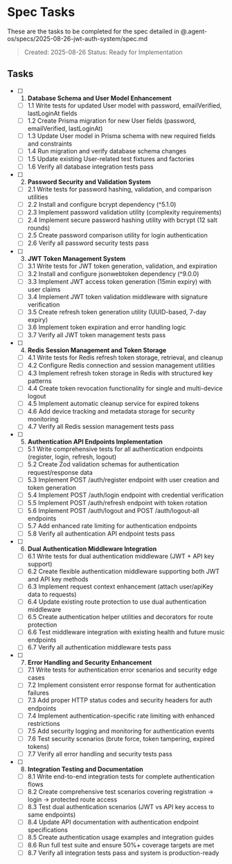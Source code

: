 # Spec Tasks

These are the tasks to be completed for the spec detailed in @.agent-os/specs/2025-08-26-jwt-auth-system/spec.md

> Created: 2025-08-26
> Status: Ready for Implementation

## Tasks

- [ ] 1. **Database Schema and User Model Enhancement**
  - [ ] 1.1 Write tests for updated User model with password, emailVerified, lastLoginAt fields
  - [ ] 1.2 Create Prisma migration for new User fields (password, emailVerified, lastLoginAt)
  - [ ] 1.3 Update User model in Prisma schema with new required fields and constraints
  - [ ] 1.4 Run migration and verify database schema changes
  - [ ] 1.5 Update existing User-related test fixtures and factories
  - [ ] 1.6 Verify all database integration tests pass

- [ ] 2. **Password Security and Validation System**
  - [ ] 2.1 Write tests for password hashing, validation, and comparison utilities
  - [ ] 2.2 Install and configure bcrypt dependency (^5.1.0)
  - [ ] 2.3 Implement password validation utility (complexity requirements)
  - [ ] 2.4 Implement secure password hashing utility with bcrypt (12 salt rounds)
  - [ ] 2.5 Create password comparison utility for login authentication
  - [ ] 2.6 Verify all password security tests pass

- [ ] 3. **JWT Token Management System**
  - [ ] 3.1 Write tests for JWT token generation, validation, and expiration
  - [ ] 3.2 Install and configure jsonwebtoken dependency (^9.0.0)
  - [ ] 3.3 Implement JWT access token generation (15min expiry) with user claims
  - [ ] 3.4 Implement JWT token validation middleware with signature verification
  - [ ] 3.5 Create refresh token generation utility (UUID-based, 7-day expiry)
  - [ ] 3.6 Implement token expiration and error handling logic
  - [ ] 3.7 Verify all JWT token management tests pass

- [ ] 4. **Redis Session Management and Token Storage**
  - [ ] 4.1 Write tests for Redis refresh token storage, retrieval, and cleanup
  - [ ] 4.2 Configure Redis connection and session management utilities
  - [ ] 4.3 Implement refresh token storage in Redis with structured key patterns
  - [ ] 4.4 Create token revocation functionality for single and multi-device logout
  - [ ] 4.5 Implement automatic cleanup service for expired tokens
  - [ ] 4.6 Add device tracking and metadata storage for security monitoring
  - [ ] 4.7 Verify all Redis session management tests pass

- [ ] 5. **Authentication API Endpoints Implementation**
  - [ ] 5.1 Write comprehensive tests for all authentication endpoints (register, login, refresh, logout)
  - [ ] 5.2 Create Zod validation schemas for authentication request/response data
  - [ ] 5.3 Implement POST /auth/register endpoint with user creation and token generation
  - [ ] 5.4 Implement POST /auth/login endpoint with credential verification
  - [ ] 5.5 Implement POST /auth/refresh endpoint with token rotation
  - [ ] 5.6 Implement POST /auth/logout and POST /auth/logout-all endpoints
  - [ ] 5.7 Add enhanced rate limiting for authentication endpoints
  - [ ] 5.8 Verify all authentication API endpoint tests pass

- [ ] 6. **Dual Authentication Middleware Integration**
  - [ ] 6.1 Write tests for dual authentication middleware (JWT + API key support)
  - [ ] 6.2 Create flexible authentication middleware supporting both JWT and API key methods
  - [ ] 6.3 Implement request context enhancement (attach user/apiKey data to requests)
  - [ ] 6.4 Update existing route protection to use dual authentication middleware
  - [ ] 6.5 Create authentication helper utilities and decorators for route protection
  - [ ] 6.6 Test middleware integration with existing health and future music endpoints
  - [ ] 6.7 Verify all authentication middleware tests pass

- [ ] 7. **Error Handling and Security Enhancement**
  - [ ] 7.1 Write tests for authentication error scenarios and security edge cases
  - [ ] 7.2 Implement consistent error response format for authentication failures
  - [ ] 7.3 Add proper HTTP status codes and security headers for auth endpoints
  - [ ] 7.4 Implement authentication-specific rate limiting with enhanced restrictions
  - [ ] 7.5 Add security logging and monitoring for authentication events
  - [ ] 7.6 Test security scenarios (brute force, token tampering, expired tokens)
  - [ ] 7.7 Verify all error handling and security tests pass

- [ ] 8. **Integration Testing and Documentation**
  - [ ] 8.1 Write end-to-end integration tests for complete authentication flows
  - [ ] 8.2 Create comprehensive test scenarios covering registration → login → protected route access
  - [ ] 8.3 Test dual authentication scenarios (JWT vs API key access to same endpoints)
  - [ ] 8.4 Update API documentation with authentication endpoint specifications
  - [ ] 8.5 Create authentication usage examples and integration guides
  - [ ] 8.6 Run full test suite and ensure 50%+ coverage targets are met
  - [ ] 8.7 Verify all integration tests pass and system is production-ready